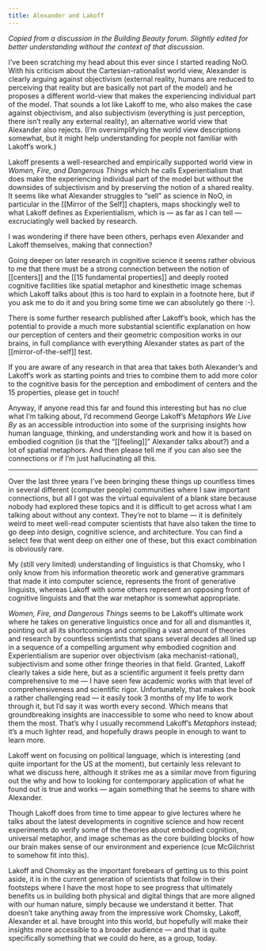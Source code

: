 ```yaml
---
title: Alexander and Lakoff
---
```


*Copied from a discussion in the Building Beauty forum. Slightly edited for better understanding without the context of that discussion.*

I’ve been scratching my head about this ever since I started reading NoO. With his criticism about the Cartesian-rationalist world view, Alexander is clearly arguing against objectivism (external reality, humans are reduced to perceiving that reality but are basically not part of the model) and he proposes a different world-view that makes the experiencing individual part of the model. That sounds a lot like Lakoff to me, who also makes the case against objectivism, and also subjectivism (everything is just perception, there isn’t really any external reality), an alternative world view that Alexander also rejects. (I’m oversimplifying the world view descriptions somewhat, but it might help understanding for people not familiar with Lakoff’s work.)

Lakoff presents a well-researched and empirically supported world view in _Women, Fire, and Dangerous Things_ which he calls Experientialism that does make the experiencing individual part of the model but without the downsides of subjectivism and by preserving the notion of a shared reality. 
It seems like what Alexander struggles to “sell” as science in NoO, in particular in the [[Mirror of the Self]] chapters, maps shockingly well to what Lakoff defines as Experientialism, which is — as far as I can tell — excruciatingly well backed by research.

I was wondering if there have been others, perhaps even Alexander and Lakoff themselves, making that connection?

Going deeper on later research in cognitive science it seems rather obvious to me that there must be a strong connection between the notion of [[centers]] and the [[15 fundamental properties]] and deeply rooted cognitive facilities like spatial metaphor and kinesthetic image schemas which Lakoff talks about (this is too hard to explain in a footnote here, but if you ask me to do it and you bring some time we can absolutely go there :-). 

There is some further research published after Lakoff’s book, which has the potential to provide a much more substantial scientific explanation on how our perception of centers and their geometric composition works in our brains, in full compliance with everything Alexander states as part of the [[mirror-of-the-self]] test.

If you are aware of any research in that area that takes both Alexander’s and Lakoff’s work as starting points and tries to combine them to add more color to the cognitive basis for the perception and embodiment of centers and the 15 properties, please get in touch!

Anyway, if anyone read this far and found this interesting but has no clue what I’m talking about, I’d recommend George Lakoff’s _Metaphors We Live By_ as an accessible introduction into some of the surprising insights how human language, thinking, and understanding work and how it is based on embodied cognition (is that the “[[feeling]]” Alexander talks about?) and a lot of spatial metaphors. And then please tell me if you can also see the connections or if I’m just hallucinating all this.

---

Over the last three years I’ve been bringing these things up countless times in several different (computer people) communities where I saw important connections, but all I got was the virtual equivalent of a blank stare because nobody had explored these topics and it is difficult to get across what I am talking about without any context. They’re not to blame — it is definitely weird to meet well-read computer scientists that have also taken the time to go deep into design, cognitive science, and architecture. You can find a select few that went deep on either one of these, but this exact combination is obviously rare.

My (still very limited) understanding of linguistics is that Chomsky, who I only know from his information theoretic work and generative grammars that made it into computer science, represents the front of generative linguists, whereas Lakoff with some others represent an opposing front of cognitive linguists and that the war metaphor is somewhat appropriate.

_Women, Fire, and Dangerous Things_ seems to be Lakoff’s ultimate work where he takes on generative linguistics once and for all and dismantles it, pointing out all its shortcomings and compiling a vast amount of theories and research by countless scientists that spans several decades all lined up in a sequence of a compelling argument why embodied cognition and Experientialism are superior over objectivism (aka mechanist-rational), subjectivism and some other fringe theories in that field. Granted, Lakoff clearly takes a side here, but as a scientific argument it feels pretty darn comprehensive to me — I have seen few academic works with that level of comprehensiveness and scientific rigor. Unfortunately, that makes the book a rather challenging read — it easily took 3 months of my life to work through it, but I’d say it was worth every second. Which means that groundbreaking insights are inaccessible to some who need to know about them the most. That’s why I usually recommend Lakoff’s _Metaphors_ instead; it’s a much lighter read, and hopefully draws people in enough to want to learn more.

Lakoff went on focusing on political language, which is interesting (and quite important for the US at the moment), but certainly less relevant to what we discuss here, although it strikes me as a similar move from figuring out the why and how to looking for contemporary application of what he found out is true and works — again something that he seems to share with Alexander. 

Though Lakoff does from time to time appear to give lectures where he talks about the latest developments in cognitive science and how recent experiments do verify some of the theories about embodied cognition, universal metaphor, and image schemas as the core building blocks of how our brain makes sense of our environment and experience (cue McGilchrist to somehow fit into this). 

Lakoff and Chomsky as the important forebears of getting us to this point aside, it is in the current generation of scientists that follow in their footsteps where I have the most hope to see progress that ultimately benefits us in building both physical and digital things that are more aligned with our human nature, simply because we understand it better. That doesn’t take anything away from the impressive work Chomsky, Lakoff, Alexander et al. have brought into this world, but hopefully will make their insights more accessible to a broader audience — and that is quite specifically something that we could do here, as a group, today.